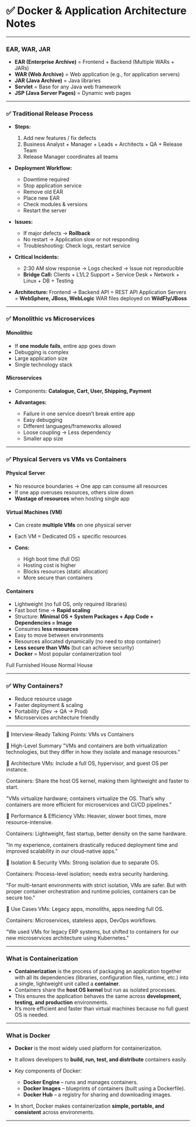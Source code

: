 # ✅ **Docker & Application Architecture Notes**

---

### **EAR, WAR, JAR**

* **EAR (Enterprise Archive)** = Frontend + Backend (Multiple WARs + JARs)
* **WAR (Web Archive)** = Web application (e.g., for application servers)
* **JAR (Java Archive)** = Java libraries
* **Servlet** = Base for any Java web framework
* **JSP (Java Server Pages)** = Dynamic web pages

---

### ✅ **Traditional Release Process**

* **Steps:**

  1. Add new features / fix defects
  2. Business Analyst + Manager + Leads + Architects + QA + Release Team
  3. Release Manager coordinates all teams
* **Deployment Workflow:**

  * Downtime required
  * Stop application service
  * Remove old EAR
  * Place new EAR
  * Check modules & versions
  * Restart the server
* **Issues:**

  * If major defects → **Rollback**
  * No restart → Application slow or not responding
  * Troubleshooting: Check logs, restart service
* **Critical Incidents:**

  * 2:30 AM slow response → Logs checked → Issue not reproducible
  * **Bridge Call:** Clients + L1/L2 Support + Service Desk + Network + Linux + DB + Testing
* **Architecture:**
  Frontend → Backend
  API = REST API
  Application Servers = **WebSphere, JBoss, WebLogic**
  WAR files deployed on **WildFly/JBoss**

---

### ✅ **Monolithic vs Microservices**

#### **Monolithic**

* If **one module fails**, entire app goes down
* Debugging is complex
* Large application size
* Single technology stack

#### **Microservices**

* Components: **Catalogue, Cart, User, Shipping, Payment**
* **Advantages:**

  * Failure in one service doesn’t break entire app
  * Easy debugging
  * Different languages/frameworks allowed
  * Loose coupling → Less dependency
  * Smaller app size

---

### ✅ **Physical Servers vs VMs vs Containers**

#### **Physical Server**

* No resource boundaries → One app can consume all resources
* If one app overuses resources, others slow down
* **Wastage of resources** when hosting single app

#### **Virtual Machines (VM)**

* Can create **multiple VMs** on one physical server
* Each VM = Dedicated OS + specific resources
* **Cons:**

  * High boot time (full OS)
  * Hosting cost is higher
  * Blocks resources (static allocation)
  * More secure than containers

#### **Containers**

* Lightweight (no full OS, only required libraries)
* Fast boot time → **Rapid scaling**
* Structure: **Minimal OS + System Packages + App Code + Dependencies = Image**
* Consumes **less resources**
* Easy to move between environments
* Resources allocated dynamically (no need to stop container)
* **Less secure than VMs** (but can achieve security)
* **Docker** = Most popular containerization tool


Full Furnished House
Normal House

---

### ✅ **Why Containers?**

* Reduce resource usage
* Faster deployment & scaling
* Portability (Dev → QA → Prod)
* Microservices architecture friendly

---

🧠 Interview-Ready Talking Points: VMs vs Containers

🔹 High-Level Summary
"VMs and containers are both virtualization technologies, but they differ in how they isolate and manage resources."

🔹 Architecture
VMs: Include a full OS, hypervisor, and guest OS per instance.

Containers: Share the host OS kernel, making them lightweight and faster to start.

"VMs virtualize hardware; containers virtualize the OS. That’s why containers are more efficient for microservices and CI/CD pipelines."

🔹 Performance & Efficiency
VMs: Heavier, slower boot times, more resource-intensive.

Containers: Lightweight, fast startup, better density on the same hardware.

"In my experience, containers drastically reduced deployment time and improved scalability in our cloud-native apps."

🔹 Isolation & Security
VMs: Strong isolation due to separate OS.

Containers: Process-level isolation; needs extra security hardening.

"For multi-tenant environments with strict isolation, VMs are safer. But with proper container orchestration and runtime policies, containers can be secure too."

🔹 Use Cases
VMs: Legacy apps, monoliths, apps needing full OS.

Containers: Microservices, stateless apps, DevOps workflows.

"We used VMs for legacy ERP systems, but shifted to containers for our new microservices architecture using Kubernetes."

---

### What is Containerization

* **Containerization** is the process of packaging an application together with all its dependencies (libraries, configuration files, runtime, etc.) into a single, lightweight unit called a **container**.
* Containers share the **host OS kernel** but run as isolated processes.
* This ensures the application behaves the same across **development, testing, and production** environments.
* It’s more efficient and faster than virtual machines because no full guest OS is needed.

---

### What is Docker

* **Docker** is the most widely used platform for containerization.
* It allows developers to **build, run, test, and distribute** containers easily.
* Key components of Docker:

  * **Docker Engine** – runs and manages containers.
  * **Docker Images** – blueprints of containers (built using a Dockerfile).
  * **Docker Hub** – a registry for sharing and downloading images.
* In short, Docker makes containerization **simple, portable, and consistent** across environments.

---